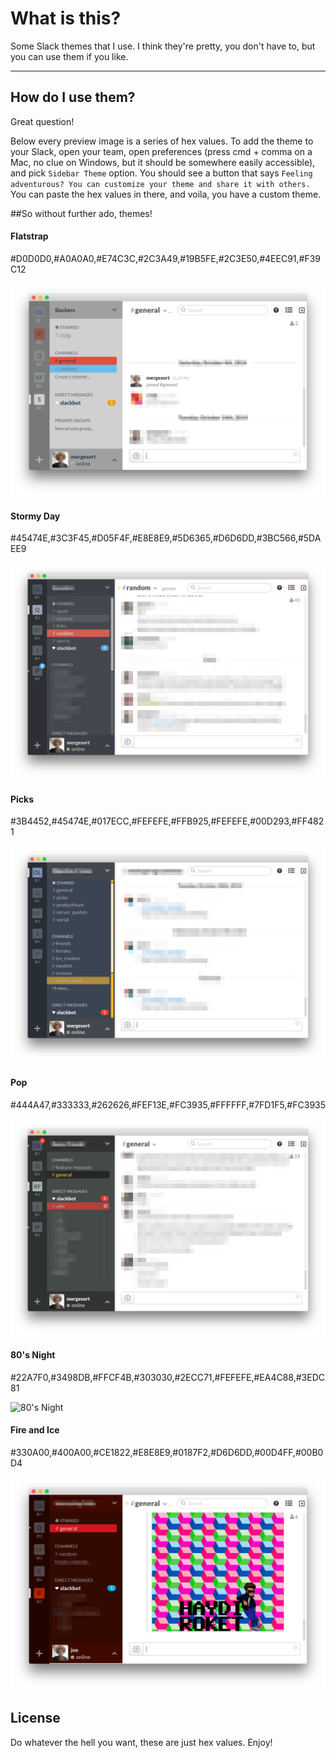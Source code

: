 # What is this?

Some Slack themes that I use. I think they're pretty, you don't have to, but you can use them if you like.

----

## How do I use them?

Great question!

Below every preview image is a series of hex values. To add the theme to your Slack, open your team, open preferences (press cmd + comma on a Mac, no clue on Windows, but it should be somewhere easily accessible), and pick `Sidebar Theme` option. You should see a button that says `Feeling adventurous? You can customize your theme and share it with others.` You can paste the hex values in there, and voila, you have a custom theme.

##So without further ado, themes!
 
 
#### Flatstrap
 #D0D0D0,#A0A0A0,#E74C3C,#2C3A49,#19B5FE,#2C3E50,#4EEC91,#F39C12

![Flatstrap](https://github.com/mergesort/slack-themes/blob/master/Previews/Flatstrap.png)


#### Stormy Day
 #45474E,#3C3F45,#D05F4F,#E8E8E9,#5D6365,#D6D6DD,#3BC566,#5DAEE9

![Stormy Day](https://github.com/mergesort/slack-themes/blob/master/Previews/Stormy%20Day.png)


#### Picks
 #3B4452,#45474E,#017ECC,#FEFEFE,#FFB925,#FEFEFE,#00D293,#FF4821
 
![Picks](https://github.com/mergesort/slack-themes/blob/master/Previews/Picks.png)


#### Pop
 #444A47,#333333,#262626,#FEF13E,#FC3935,#FFFFFF,#7FD1F5,#FC3935

![Pop](https://github.com/mergesort/slack-themes/blob/master/Previews/Pop.png)


#### 80's Night
 #22A7F0,#3498DB,#FFCF4B,#303030,#2ECC71,#FEFEFE,#EA4C88,#3EDC81

![80's Night](https://github.com/mergesort/slack-themes/blob/master/Previews/80's%20Night.png)


#### Fire and Ice
 #330A00,#400A00,#CE1822,#E8E8E9,#0187F2,#D6D6DD,#00D4FF,#00B0D4

![Fire and Ice](https://github.com/mergesort/slack-themes/blob/master/Previews/Fire%20and%20Ice.png)


## License

Do whatever the hell you want, these are just hex values. Enjoy!